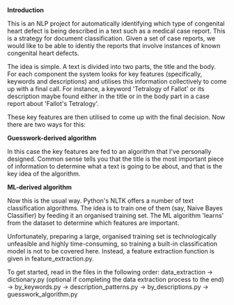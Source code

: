 **Introduction**

This is an NLP project for automatically identifying which type of congenital heart defect is being described in a text such as a medical case report. This is a strategy for document classification. Given a set of case reports, we would like to be able to identiy the reports that involve instances of known congenital heart defects.

The idea is simple. A text is divided into two parts, the title and the body. For each component the system looks for key features (specifically, keywords and descriptions) and utilises this information collectively to come up with a final call. For instance, a keyword 'Tetralogy of Fallot' or its description maybe found either in the title or in the body part in a case report about 'Fallot's Tetralogy'.

These key features are then utilised to come up with the final decision. Now there are two ways for this:


**Guesswork-derived algorithm** 

In this case the key features are fed to an algorithm that I've personally designed. Common sense tells you that the title is the most important piece of information to determine what a text is going to be about, and that is the key idea of the algorithm.


**ML-derived algorithm**

Now this is the usual way. Python's NLTK offers a number of text classification algorithms. The idea is to train one of them (say, Naive Bayes Classifier) by feeding it an organised training set. The ML algorithm 'learns' from the dataset to determine which features are important.

Unfortunately, preparing a large, organised training set is technologically unfeasible and highly time-consuming, so training a built-in classification model is not to be covered here. Instead, a feature extraction function is given in feature_extraction.py.

To get started, read in the files in the following order: data_extraction -> dictionary.py (optional if completing the data extraction process to the end) -> by_keywords.py -> description_patterns.py -> by_descriptions.py -> guesswork_algorithm.py

